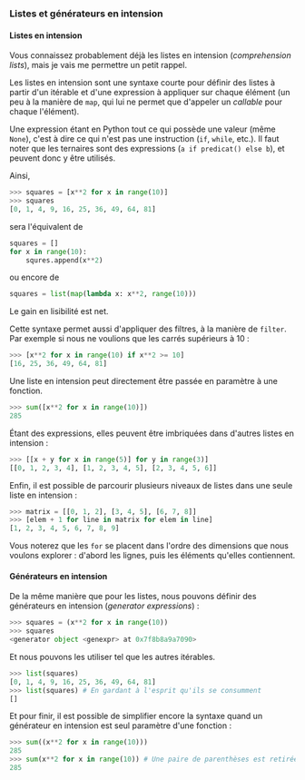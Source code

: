 ### Listes et générateurs en intension

#### Listes en intension

Vous connaissez probablement déjà les listes en intension (*comprehension lists*), mais je vais me permettre un petit rappel.

Les listes en intension sont une syntaxe courte pour définir des listes à partir d'un itérable et d'une expression à appliquer sur chaque élément (un peu à la manière de `map`, qui lui ne permet que d'appeler un *callable* pour chaque l'élément).

Une expression étant en Python tout ce qui possède une valeur (même `None`), c'est à dire ce qui n'est pas une instruction (`if`, `while`, etc.).
Il faut noter que les ternaires sont des expressions (`a if predicat() else b`), et peuvent donc y être utilisés.

Ainsi,

```python
>>> squares = [x**2 for x in range(10)]
>>> squares
[0, 1, 4, 9, 16, 25, 36, 49, 64, 81]
```

sera l'équivalent de

```python
squares = []
for x in range(10):
    squres.append(x**2)
```

ou encore de

```python
squares = list(map(lambda x: x**2, range(10)))
```

Le gain en lisibilité est net.

Cette syntaxe permet aussi d'appliquer des filtres, à la manière de `filter`. Par exemple si nous ne voulions que les carrés supérieurs à 10 :

```python
>>> [x**2 for x in range(10) if x**2 >= 10]
[16, 25, 36, 49, 64, 81]
```

Une liste en intension peut directement être passée en paramètre à une fonction.

```python
>>> sum([x**2 for x in range(10)])
285
```

Étant des expressions, elles peuvent être imbriquées dans d'autres listes en intension :

```python
>>> [[x + y for x in range(5)] for y in range(3)]
[[0, 1, 2, 3, 4], [1, 2, 3, 4, 5], [2, 3, 4, 5, 6]]
```

Enfin, il est possible de parcourir plusieurs niveaux de listes dans une seule liste en intension :

```python
>>> matrix = [[0, 1, 2], [3, 4, 5], [6, 7, 8]]
>>> [elem + 1 for line in matrix for elem in line]
[1, 2, 3, 4, 5, 6, 7, 8, 9]
```

Vous noterez que les `for` se placent dans l'ordre des dimensions que nous voulons explorer : d'abord les lignes, puis les éléments qu'elles contiennent.

#### Générateurs en intension

De la même manière que pour les listes, nous pouvons définir des générateurs en intension (*generator expressions*) :

```python
>>> squares = (x**2 for x in range(10))
>>> squares
<generator object <genexpr> at 0x7f8b8a9a7090>
```

Et nous pouvons les utiliser tel que les autres itérables.

```python
>>> list(squares)
[0, 1, 4, 9, 16, 25, 36, 49, 64, 81]
>>> list(squares) # En gardant à l'esprit qu'ils se consumment
[]
```

Et pour finir, il est possible de simplifier encore la syntaxe quand un générateur en intension est seul paramètre d'une fonction :

```python
>>> sum((x**2 for x in range(10)))
285
>>> sum(x**2 for x in range(10)) # Une paire de parenthèses est retirée
285
```
